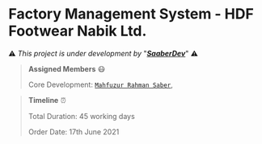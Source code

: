 # Factory Management System - HDF Footwear Nabik Ltd.
⚠️ *This project is under development by* "***[SaaberDev](https://www.facebook.com/SaaberDev)***" ⚠️

> **Assigned Members** 😷
>
> Core Development: [`Mahfuzur Rahman Saber`](https://www.facebook.com/SaaberDev),

> **Timeline** ⏰
>
> Total Duration: 45 working days
>
> Order Date: 17th June 2021
>
